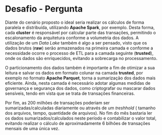 # Desafio - Pergunta
  Diante do cenário proposto o ideal seria realizar os cálculos de forma paralela e distribuída, utilizando **Apache Spark**, por exemplo. Desta forma, cada **cluster** é responsável por calcular parte das transações, permitindo o escalonamento da arquitetura conforme a volumetria dos dados.  A utilização de um *Data Lake* também é algo a ser pensado, visto que os dados brutos (**raw**) serão armazenados na primeira camada e conforme a necessidade ocorre o processo de ETL para a camada seguinte (**trusted**), onde os dados são enriquecidos, evitando a sobrecarga no processamento.  

  O particionamento dos dados também é importante a fim de otimizar a sua leitura e salvar os dados em formato colunar na camada **trusted**, por exemplo no formato **Apache Parquet**, torna a sumarização dos dados mais eficiente. Ainda, nesta camada é necessário adotar algumas medidas de governança e segurança dos dados, como criptografar ou mascarar dados sensíveis, tendo em vista que se trata de transações financeiras. 

  Por fim, as 200 milhões de transações poderiam ser sumarizadas/calculadas diariamente ou através de um *treshhold*  ( tamanho dos arquivos, tempo, quantidade de arquivos). No fim do mês bastaria ler os dados sumarizados/calculados neste período e contabilizar o valor total, evitando realizar o cálculo de aproximadamente 6 bilhões de transações mensais de uma única vez.  

 
